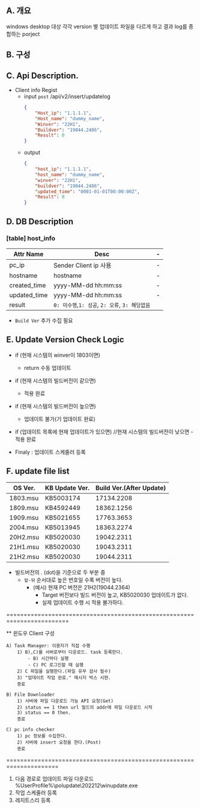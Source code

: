
## A. 개요
windows desktop 대상 각각 version 별 업데이트 파일을 다르게 하고 결과 log를 종합하는 porject

## B. 구성

	
## C. Api Description.
- Client info Regist
	* input `post` /api/v2/insert/updatelog
		```json
		{
			"Host_ip": "1.1.1.1",
			"Host_name": "dummy_name",
			"Winver": "22H1",
			"Buildver": "19044.2486",
			"Result": 0
		}
		
        ```
	* output
	    ```json
		{
			"host_ip": "1.1.1.1",
			"host_name": "dummy_name",
			"winver": "22H1",
			"buildver": "19044.2486",
			"updated_time": "0001-01-01T00:00:00Z",
			"Result": 0
		}
        ```
	


## D. DB Description
### [table] host_info
|Attr Name|Desc|-|
|-|-|-|
pc_ip|Sender Client ip 사용|-|
hostname|hostname|-|
created_time|yyyy-MM-dd hh:mm:ss|-|
updated_time|yyyy-MM-dd hh:mm:ss|-|
result| `0: 미수행`,`1: 성공`, `2: 오류`, `3: 해당없음`

- `Build Ver` 추가 수집 필요


## E. Update Version Check Logic
- if (현재 시스템의 winver이 1803이면)
	- return 수동 업데이트
- if (현재 시스템의 빌드버전이 같으면)
    - 적용 완료
- if (현재 시스템의 빌드버전이 높으면)
    - 업데이트 불가(기 업데이트 완료)

- if (업데이트 목록에 현재 업데이트가 있으면) //현재 시스템의 빌드버전이 낮으면
        - 적용 완료

- Finaly : 업데이트 스케줄러 등록

## F. update file list
|OS Ver.|KB Update Ver.|Build Ver.(After Update)|
|-|-|-|
|1803.msu|KB5003174|17134.2208|
|1809.msu|KB4592449|18362.1256|
|1909.msu|KB5021655|17763.3653|
|2004.msu|KB5013945|18363.2274|
|20H2.msu|KB5020030|19042.2311|
|21H1.msu|KB5020030|19043.2311|
|21H2.msu|KB5020030|19044.2311|

- 빌드버전의 . (dot)을 기준으로 두 부분 중
	- `앞-뒤` 순서대로 높은 번호일 수록 버전이 높다.
		- (예시) 현재 PC 버전은 21H2(19044.2364)
			- Target 버전보다 빌드 버전이 높고, KB5020030 업데이트가 없다.
			- 실제 업데이트 수행 시 적용 불가하다.




========================================================================



** 윈도우 Client 구성

	A) Task Manager: 이용자가 직접 수행
		1) B),C)를 서버로부터 다운로드. task 등록한다.
			- B) 시간마다 실행
			- C) PC 로그인할 때 실행
		2) C 파일을 실행한다.(파일 유무 검사 필수)
		3) "업데이트 작업 완료." 메시지 박스 시현.
		종료

	B) File Downloader
		1) 서버에 파일 다운로드 가능 API 요청(Get)
		2) status == 1 then url 필드의 addr에 파일 다운로드 시작
		3) status == 0 then.
		종료

	C) pc info checker
		1) pc 정보를 수집한다.
		2) 서버에 insert 요청을 한다.(Post)
		종료
		
=====================================================================

1) 다음 경로로 업데이트 파일 다운로드
	%UserProfile%\polupdate\202212\winupdate.exe
2) 작업 스케줄러 등록
3) 레지트스리 등록

